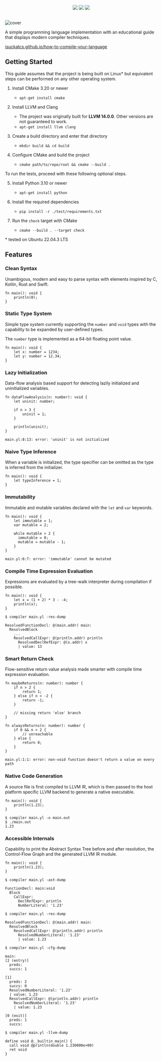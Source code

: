 <div align="center">
<img src="https://github.com/isuckatcs/how-to-compile-your-language/actions/workflows/pipeline.yml/badge.svg" />
<img src="https://github.com/isuckatcs/how-to-compile-your-language/actions/workflows/deploy.yml/badge.svg" />
<a href="https://codecov.io/github/isuckatcs/how-to-compile-your-language" target="_blank"><img src="https://codecov.io/github/isuckatcs/how-to-compile-your-language/branch/main/graph/badge.svg?token=SLOD84JALB" /></a>
<br>
<br>
</div>

![cover](https://isuckatcs.github.io/how-to-compile-your-language/img/cover.png)

A simple programming language implementation with an educational guide that displays modern compiler techniques. 

[isuckatcs.github.io/how-to-compile-your-language](https://isuckatcs.github.io/how-to-compile-your-language/)

## Getting Started

This guide assumes that the project is being built on Linux* but equivalent steps can be performed on any other operating system.

1. Install CMake 3.20 or newer
   - `apt-get install cmake`

2. Install LLVM and Clang
   - The project was originally built for **LLVM 14.0.0**. Other versions are not guaranteed to work.
   - `apt-get install llvm clang`

3. Create a build directory and enter that directory
   - `mkdir build && cd build`

4. Configure CMake and build the project
   - `cmake path/to/repo/root && cmake --build .`

To run the tests, proceed with these following optional steps.

5. Install Python 3.10 or newer
   - `apt-get install python`

6. Install the required dependencies
   - `pip install -r ./test/requirements.txt`

7. Run the `check` target with CMake
   - `cmake --build . --target check`

\* tested on Ubuntu 22.04.3 LTS

## Features
### Clean Syntax

Unambigous, modern and easy to parse syntax with elements inspired by C, Kotlin, Rust and Swift.

```
fn main(): void {
    println(0);
}
```

### Static Type System

Simple type system currently supporting the `number` and `void` types with the capability to be expanded by user-defined types. 

The `number` type is implemented as a 64-bit floating point value.

```
fn main(): void {
    let x: number = 1234;
    let y: number = 12.34;
}
```

### Lazy Initialization

Data-flow analysis based support for detecting lazily initialized and uninitialized variables.

```
fn dataFlowAnalysis(n: number): void {
    let uninit: number;

    if n > 3 {
        uninit = 1;
    }

    println(uninit);
}
```
```
main.yl:8:13: error: 'uninit' is not initialized
```

### Naive Type Inference
When a variable is initialized, the type specifier can be omitted as the type is inferred from the initializer.

```
fn main(): void {
    let typeInference = 1; 
}
```

### Immutability

Immutable and mutable variables declared with the `let` and `var` keywords.

```
fn main(): void {
    let immutable = 1;
    var mutable = 2;

    while mutable > 2 {
      immutable = 0;
      mutable = mutable - 1;
    }
}
```
```
main.yl:6:7: error: 'immutable' cannot be mutated
```

### Compile Time Expression Evaluation

Expressions are evaluated by a tree-walk interpreter during compilation if possible.

```
fn main(): void {
    let x = (1 + 2) * 3 - -4;
    println(x);
}
```
```
$ compiler main.yl -res-dump

ResolvedFunctionDecl: @(main.addr) main:
  ResolvedBlock
    ...
    ResolvedCallExpr: @(println.addr) println
      ResolvedDeclRefExpr: @(x.addr) x
      | value: 13
```

### Smart Return Check

Flow-sensitive return value analysis made smarter with compile time expression evaluation.

```
fn maybeReturns(n: number): number {
    if n > 2 {
        return 1;
    } else if n < -2 {
        return -1;
    }

    // missing return 'else' branch
}

fn alwaysReturns(n: number): number {
    if 0 && n > 2 {
        // unreachable
    } else {
        return 0;
    }
}
```
```
main.yl:1:1: error: non-void function doesn't return a value on every path
```

### Native Code Generation

A source file is first compiled to LLVM IR, which is then passed to the host platform specific LLVM backend to generate a native executable.

```
fn main(): void {
    println(1.23);
}
```
```
$ compiler main.yl -o main.out
$ ./main.out 
1.23
```

### Accessible Internals

Capability to print the Abstract Syntax Tree before and after resolution, the Control-Flow Graph and the generated LLVM IR module.
```
fn main(): void {
    println(1.23);
}
```
```
$ compiler main.yl -ast-dump

FunctionDecl: main:void
  Block
    CallExpr:
      DeclRefExpr: println
      NumberLiteral: '1.23'
```
```
$ compiler main.yl -res-dump

ResolvedFunctionDecl: @(main.addr) main:
  ResolvedBlock
    ResolvedCallExpr: @(println.addr) println
      ResolvedNumberLiteral: '1.23'
      | value: 1.23
```
```
$ compiler main.yl -cfg-dump

main:
[2 (entry)]
  preds: 
  succs: 1 

[1]
  preds: 2 
  succs: 0 
  ResolvedNumberLiteral: '1.23'
  | value: 1.23
  ResolvedCallExpr: @(println.addr) println
    ResolvedNumberLiteral: '1.23'
    | value: 1.23

[0 (exit)]
  preds: 1 
  succs: 
```
```
$ compiler main.yl -llvm-dump

define void @__builtin_main() {
  call void @println(double 1.230000e+00)
  ret void
}
```
